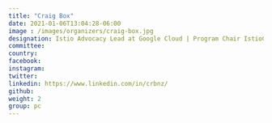 ```yaml
---
title: "Craig Box"
date: 2021-01-06T13:04:28-06:00
image : /images/organizers/craig-box.jpg
designation: Istio Advocacy Lead at Google Cloud | Program Chair IstioCon
committee:
country: 
facebook: 
instagram: 
twitter: 
linkedin: https://www.linkedin.com/in/crbnz/
github:
weight: 2 
group: pc
---
```



